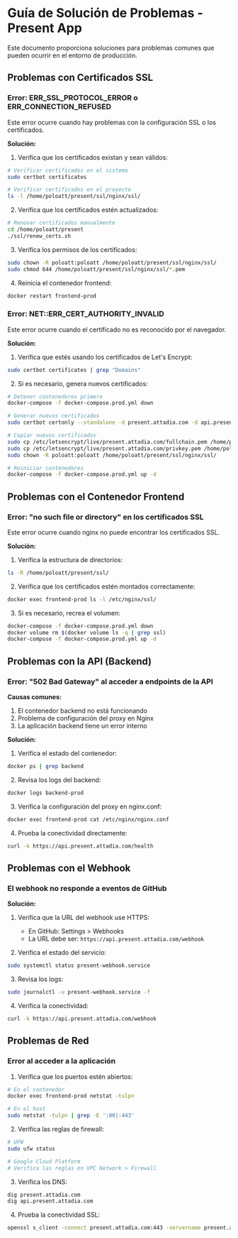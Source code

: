 # Guía de Solución de Problemas - Present App

Este documento proporciona soluciones para problemas comunes que pueden ocurrir en el entorno de producción.

## Problemas con Certificados SSL

### Error: ERR_SSL_PROTOCOL_ERROR o ERR_CONNECTION_REFUSED

Este error ocurre cuando hay problemas con la configuración SSL o los certificados.

**Solución:**

1. Verifica que los certificados existan y sean válidos:
```bash
# Verificar certificados en el sistema
sudo certbot certificates

# Verificar certificados en el proyecto
ls -l /home/poloatt/present/ssl/nginx/ssl/
```

2. Verifica que los certificados estén actualizados:
```bash
# Renovar certificados manualmente
cd /home/poloatt/present
./ssl/renew_certs.sh
```

3. Verifica los permisos de los certificados:
```bash
sudo chown -R poloatt:poloatt /home/poloatt/present/ssl/nginx/ssl/
sudo chmod 644 /home/poloatt/present/ssl/nginx/ssl/*.pem
```

4. Reinicia el contenedor frontend:
```bash
docker restart frontend-prod
```

### Error: NET::ERR_CERT_AUTHORITY_INVALID

Este error ocurre cuando el certificado no es reconocido por el navegador.

**Solución:**

1. Verifica que estés usando los certificados de Let's Encrypt:
```bash
sudo certbot certificates | grep "Domains"
```

2. Si es necesario, genera nuevos certificados:
```bash
# Detener contenedores primero
docker-compose -f docker-compose.prod.yml down

# Generar nuevos certificados
sudo certbot certonly --standalone -d present.attadia.com -d api.present.attadia.com

# Copiar nuevos certificados
sudo cp /etc/letsencrypt/live/present.attadia.com/fullchain.pem /home/poloatt/present/ssl/nginx/ssl/
sudo cp /etc/letsencrypt/live/present.attadia.com/privkey.pem /home/poloatt/present/ssl/nginx/ssl/
sudo chown -R poloatt:poloatt /home/poloatt/present/ssl/nginx/ssl/

# Reiniciar contenedores
docker-compose -f docker-compose.prod.yml up -d
```

## Problemas con el Contenedor Frontend

### Error: "no such file or directory" en los certificados SSL

Este error ocurre cuando nginx no puede encontrar los certificados SSL.

**Solución:**

1. Verifica la estructura de directorios:
```bash
ls -R /home/poloatt/present/ssl/
```

2. Verifica que los certificados estén montados correctamente:
```bash
docker exec frontend-prod ls -l /etc/nginx/ssl/
```

3. Si es necesario, recrea el volumen:
```bash
docker-compose -f docker-compose.prod.yml down
docker volume rm $(docker volume ls -q | grep ssl)
docker-compose -f docker-compose.prod.yml up -d
```

## Problemas con la API (Backend)

### Error: "502 Bad Gateway" al acceder a endpoints de la API

**Causas comunes:**
1. El contenedor backend no está funcionando
2. Problema de configuración del proxy en Nginx
3. La aplicación backend tiene un error interno

**Solución:**

1. Verifica el estado del contenedor:
```bash
docker ps | grep backend
```

2. Revisa los logs del backend:
```bash
docker logs backend-prod
```

3. Verifica la configuración del proxy en nginx.conf:
```bash
docker exec frontend-prod cat /etc/nginx/nginx.conf
```

4. Prueba la conectividad directamente:
```bash
curl -k https://api.present.attadia.com/health
```

## Problemas con el Webhook

### El webhook no responde a eventos de GitHub

**Solución:**

1. Verifica que la URL del webhook use HTTPS:
   - En GitHub: Settings > Webhooks
   - La URL debe ser: `https://api.present.attadia.com/webhook`

2. Verifica el estado del servicio:
```bash
sudo systemctl status present-webhook.service
```

3. Revisa los logs:
```bash
sudo journalctl -u present-webhook.service -f
```

4. Verifica la conectividad:
```bash
curl -k https://api.present.attadia.com/webhook
```

## Problemas de Red

### Error al acceder a la aplicación

1. Verifica que los puertos estén abiertos:
```bash
# En el contenedor
docker exec frontend-prod netstat -tulpn

# En el host
sudo netstat -tulpn | grep -E ':80|:443'
```

2. Verifica las reglas de firewall:
```bash
# UFW
sudo ufw status

# Google Cloud Platform
# Verifica las reglas en VPC Network > Firewall
```

3. Verifica los DNS:
```bash
dig present.attadia.com
dig api.present.attadia.com
```

4. Prueba la conectividad SSL:
```bash
openssl s_client -connect present.attadia.com:443 -servername present.attadia.com
``` 
